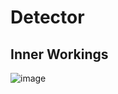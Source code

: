 # Detector

## Inner Workings
![image](https://github.com/s452635/Detector/blob/master/AGS_diagram.png)
